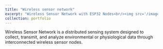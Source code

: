 ```yaml
---
title: "Wireless sensor network"
excerpt: "Wireless Sensor Network with ESP32 Nodes<br/><img src='/images/wsn.png'>"
collection: portfolio
---
```


Wireless Sensor Network is a distributed sensing system designed to collect, transmit, and analyze environmental or physiological data through interconnected wireless sensor nodes.

